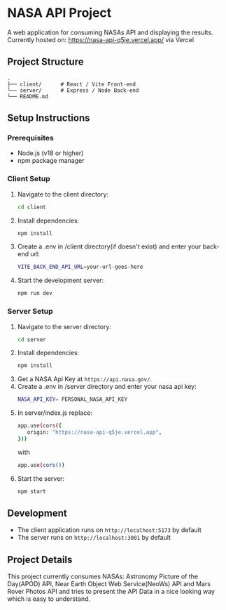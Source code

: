 # NASA API Project

A web application for consuming NASAs API and displaying the results.
Currently hosted on: https://nasa-api-q5je.vercel.app/ via Vercel

## Project Structure

```
.
├── client/      # React / Vite Front-end
└── server/      # Express / Node Back-end
└── README.md
```

## Setup Instructions

### Prerequisites
- Node.js (v18 or higher)
- npm package manager

### Client Setup
1. Navigate to the client directory:
   ```bash
   cd client
   ```
2. Install dependencies:
   ```bash
   npm install
   ```
3. Create a .env in /client directory(if doesn't exist) and enter your back-end url:
   ```bash
   VITE_BACK_END_API_URL=your-url-goes-here
   ```
4. Start the development server:
   ```bash
   npm run dev
   ```

### Server Setup
1. Navigate to the server directory:
   ```bash
   cd server
   ```
2. Install dependencies:
   ```bash
   npm install
   ```
3. Get a NASA Api Key at `https://api.nasa.gov/`. 
4. Create a .env in /server directory and enter your nasa api key:
    ```bash
   NASA_API_KEY= PERSONAL_NASA_API_KEY
   ```
5. In server/index.js replace:
   ```bash
   app.use(cors({
      origin: "https://nasa-api-q5je.vercel.app",
   }))
   ```
   with
   ```bash
   app.use(cors())
   ```
6. Start the server:
   ```bash
   npm start
   ```

## Development
- The client application runs on `http://localhost:5173` by default
- The server runs on `http://localhost:3001` by default

## Project Details
This project currently consumes NASAs: Astronomy Picture of the Day(APOD) API, Near Earth Object Web Service(NeoWs) API and Mars Rover Photos API and tries to present the API Data in a nice looking way which is easy to understand. 